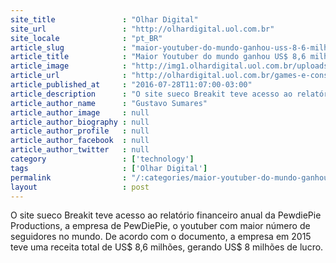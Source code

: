 ```yaml
---
site_title               : "Olhar Digital"
site_url                 : "http://olhardigital.uol.com.br"
site_locale              : "pt_BR"
article_slug             : "maior-youtuber-do-mundo-ganhou-uss-8-6-milhoes-em-2015"
article_title            : "Maior Youtuber do mundo ganhou US$ 8,6 milhões em 2015"
article_image            : "http://img1.olhardigital.uol.com.br/uploads/acervo_imagens/2015/09/20150908145122_660_420.jpg"
article_url              : "http://olhardigital.uol.com.br/games-e-consoles/noticia/maior-youtuber-do-mundo-ganhou-us-8-6-milhoes-em-2015/60694"
article_published_at     : "2016-07-28T11:07:00-03:00"
article_description      : "O site sueco Breakit teve acesso ao relatório financeiro anual da PewdiePie Productions, a empresa de PewDiePie, o youtuber com maior número de seguidores no mundo. De acordo com o documento, a empresa em 2015 teve uma receita total de US$ 8,6 milhões, gerando US$ 8 milhões de lucro."
article_author_name      : "Gustavo Sumares"
article_author_image     : null
article_author_biography : null
article_author_profile   : null
article_author_facebook  : null
article_author_twitter   : null
category                 : ['technology']
tags                     : ['Olhar Digital']
permalink                : "/:categories/maior-youtuber-do-mundo-ganhou-uss-8-6-milhoes-em-2015/"
layout                   : post
---
```


O site sueco Breakit teve acesso ao relatório financeiro anual da PewdiePie Productions, a empresa de PewDiePie, o youtuber com maior número de seguidores no mundo. De acordo com o documento, a empresa em 2015 teve uma receita total de US$ 8,6 milhões, gerando US$ 8 milhões de lucro.
